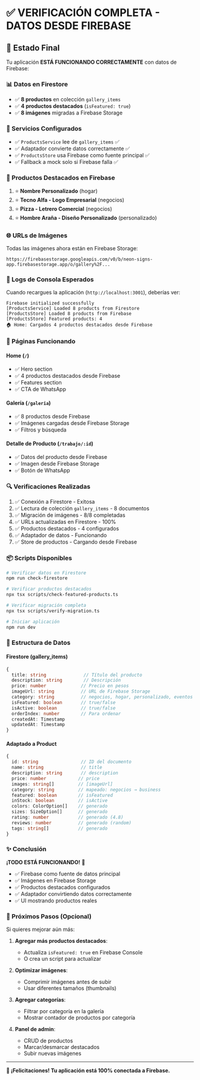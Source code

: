 # ✅ VERIFICACIÓN COMPLETA - DATOS DESDE FIREBASE

## 🎉 Estado Final

Tu aplicación **ESTÁ FUNCIONANDO CORRECTAMENTE** con datos de Firebase:

### 📊 Datos en Firestore
- ✅ **8 productos** en colección `gallery_items`
- ✅ **4 productos destacados** (`isFeatured: true`)
- ✅ **8 imágenes** migradas a Firebase Storage

### 🔧 Servicios Configurados
- ✅ `ProductsService` lee de `gallery_items` ✅
- ✅ Adaptador convierte datos correctamente ✅
- ✅ `ProductsStore` usa Firebase como fuente principal ✅
- ✅ Fallback a mock solo si Firebase falla ✅

### 📸 Productos Destacados en Firebase

1. ⭐ **Nombre Personalizado** (hogar)
2. ⭐ **Tecno Alfa - Logo Empresarial** (negocios)
3. ⭐ **Pizza - Letrero Comercial** (negocios)
4. ⭐ **Hombre Araña - Diseño Personalizado** (personalizado)

### 🌐 URLs de Imágenes

Todas las imágenes ahora están en Firebase Storage:
```
https://firebasestorage.googleapis.com/v0/b/neon-signs-app.firebasestorage.app/o/gallery%2F...
```

### 📝 Logs de Consola Esperados

Cuando recargues la aplicación (`http://localhost:3001`), deberías ver:

```
Firebase initialized successfully
[ProductsService] Loaded 8 products from Firestore
[ProductsStore] Loaded 8 products from Firebase
[ProductsStore] Featured products: 4
🏠 Home: Cargados 4 productos destacados desde Firebase
```

### 🎯 Páginas Funcionando

#### Home (`/`)
- ✅ Hero section
- ✅ 4 productos destacados desde Firebase
- ✅ Features section
- ✅ CTA de WhatsApp

#### Galería (`/galeria`)
- ✅ 8 productos desde Firebase
- ✅ Imágenes cargadas desde Firebase Storage
- ✅ Filtros y búsqueda

#### Detalle de Producto (`/trabajo/:id`)
- ✅ Datos del producto desde Firebase
- ✅ Imagen desde Firebase Storage
- ✅ Botón de WhatsApp

### 🔍 Verificaciones Realizadas

1. ✅ Conexión a Firestore - Exitosa
2. ✅ Lectura de colección `gallery_items` - 8 documentos
3. ✅ Migración de imágenes - 8/8 completadas
4. ✅ URLs actualizadas en Firestore - 100%
5. ✅ Productos destacados - 4 configurados
6. ✅ Adaptador de datos - Funcionando
7. ✅ Store de productos - Cargando desde Firebase

### 📦 Scripts Disponibles

```bash
# Verificar datos en Firestore
npm run check-firestore

# Verificar productos destacados
npx tsx scripts/check-featured-products.ts

# Verificar migración completa
npx tsx scripts/verify-migration.ts

# Iniciar aplicación
npm run dev
```

### 🎨 Estructura de Datos

#### Firestore (gallery_items)
```typescript
{
  title: string              // Título del producto
  description: string        // Descripción
  price: number             // Precio en pesos
  imageUrl: string          // URL de Firebase Storage
  category: string          // negocios, hogar, personalizado, eventos
  isFeatured: boolean       // true/false
  isActive: boolean         // true/false
  orderIndex: number        // Para ordenar
  createdAt: Timestamp
  updatedAt: Timestamp
}
```

#### Adaptado a Product
```typescript
{
  id: string                // ID del documento
  name: string              // title
  description: string       // description
  price: number            // price
  images: string[]         // [imageUrl]
  category: string         // mapeado: negocios → business
  featured: boolean        // isFeatured
  inStock: boolean         // isActive
  colors: ColorOption[]    // generado
  sizes: SizeOption[]      // generado
  rating: number           // generado (4.8)
  reviews: number          // generado (random)
  tags: string[]           // generado
}
```

### ✨ Conclusión

**¡TODO ESTÁ FUNCIONANDO!** 🚀

- ✅ Firebase como fuente de datos principal
- ✅ Imágenes en Firebase Storage
- ✅ Productos destacados configurados
- ✅ Adaptador convirtiendo datos correctamente
- ✅ UI mostrando productos reales

### 🎯 Próximos Pasos (Opcional)

Si quieres mejorar aún más:

1. **Agregar más productos destacados**:
   - Actualiza `isFeatured: true` en Firebase Console
   - O crea un script para actualizar

2. **Optimizar imágenes**:
   - Comprimir imágenes antes de subir
   - Usar diferentes tamaños (thumbnails)

3. **Agregar categorías**:
   - Filtrar por categoría en la galería
   - Mostrar contador de productos por categoría

4. **Panel de admin**:
   - CRUD de productos
   - Marcar/desmarcar destacados
   - Subir nuevas imágenes

---

**🎉 ¡Felicitaciones! Tu aplicación está 100% conectada a Firebase.**
